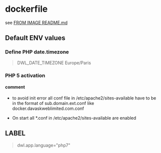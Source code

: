 # dockerfile

see [FROM IMAGE README.md](https://github.com/davask/d-apache)

## Default ENV values

### Define PHP date.timezone

> DWL_DATE_TIMEZONE Europe/Paris

### PHP 5 activation

#### comment

- to avoid init error all conf file in /etc/apache2/sites-available have to be in the format of sub.domain.ext.conf like docker.davaskweblimited.com.conf

- On start all *.conf in /etc/apache2/sites-available are enabled

## LABEL

> dwl.app.language="php7"
